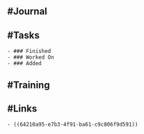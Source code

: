 ## #Journal
## #Tasks
	- ### Finished
	- ### Worked On
	- ### Added
## #Training
## #Links
	- ((64210a95-e7b3-4f91-ba61-c9c806f9d591))